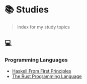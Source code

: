 # 📚 Studies 
> Index for my study topics 

## 💻

### Programming Languages

* [Haskell From First Principles](https://github.com/marceloboeira/hffp)
* [The Rust Programming Language](https://github.com/marceloboeira/tfpl)
